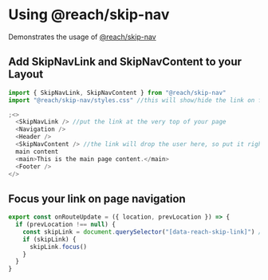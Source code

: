 # Using @reach/skip-nav

Demonstrates the usage of [@reach/skip-nav](https://reacttraining.com/reach-ui/skip-nav/)

## Add SkipNavLink and SkipNavContent to your Layout

```javascript:layout.js
import { SkipNavLink, SkipNavContent } from "@reach/skip-nav"
import "@reach/skip-nav/styles.css" //this will show/hide the link on focus

;<>
  <SkipNavLink /> //put the link at the very top of your page
  <Navigation />
  <Header />
  <SkipNavContent /> //the link will drop the user here, so put it right before your
  main content
  <main>This is the main page content.</main>
  <Footer />
</>
```

## Focus your link on page navigation

```javascript:gatsby-browser.js
export const onRouteUpdate = ({ location, prevLocation }) => {
  if (prevLocation !== null) {
    const skipLink = document.querySelector("[data-reach-skip-link]") //this is the query selector that comes with the <SkipNavLink> component
    if (skipLink) {
      skipLink.focus()
    }
  }
}
```
